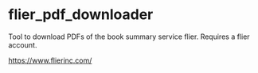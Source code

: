 # flier_pdf_downloader

Tool to download PDFs of the book summary service flier.
Requires a flier account.

https://www.flierinc.com/
